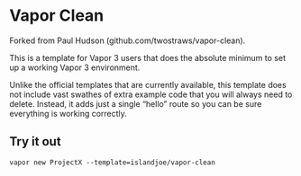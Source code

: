 # Vapor Clean

Forked from Paul Hudson (github.com/twostraws/vapor-clean).

This is a template for Vapor 3 users that does the absolute minimum to set up a working Vapor 3 environment.

Unlike the official templates that are currently available, this template does not include vast swathes of extra example code that you will always need to delete. Instead, it adds just a single “hello” route so you can be sure everything is working correctly.

## Try it out

    vapor new ProjectX --template=islandjoe/vapor-clean
